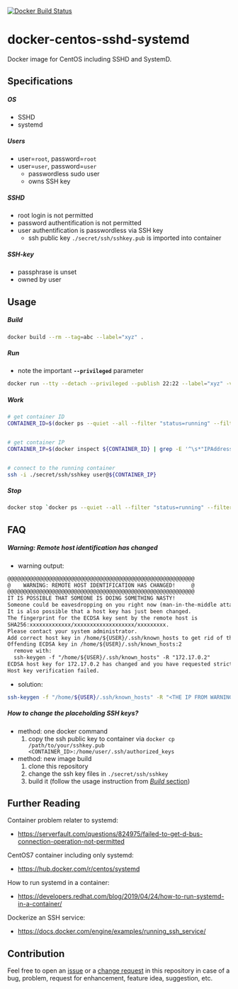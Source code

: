 [![Docker Build Status](https://img.shields.io/docker/cloud/build/europ/docker-centos-sshd-systemd.svg?label=Docker%20Build&logo=docker)](https://hub.docker.com/r/europ/docker-centos-sshd-systemd/builds)

# docker-centos-sshd-systemd

Docker image for CentOS including SSHD and SystemD.

## Specifications

##### OS

* SSHD
* systemd

##### Users

* user=`root`, password=`root`
* user=`user`, password=`user`
	* passwordless sudo user
	* owns SSH key

##### SSHD

* root login is not permitted
* password authentification is not permitted
* user authentification is passwordless via SSH key
	* ssh public key `./secret/ssh/sshkey.pub` is imported into container

##### SSH-key

* passphrase is unset
* owned by user

## Usage

##### Build

```sh
docker build --rm --tag=abc --label="xyz" .
```

##### Run

* note the important **`--privileged`** parameter

```sh
docker run --tty --detach --privileged --publish 22:22 --label="xyz" -v /sys/fs/cgroup:/sys/fs/cgroup:ro abc
```

##### Work

```sh
# get container ID
CONTAINER_ID=$(docker ps --quiet --all --filter "status=running" --filter "label=xyz")


# get container IP
CONTAINER_IP=$(docker inspect ${CONTAINER_ID} | grep -E '^\s*"IPAddress": ".*$' | grep -ohE "[0-9]+\.[0-9]+\.[0-9]+\.[0-9]+" | head -1)


# connect to the running container
ssh -i ./secret/ssh/sshkey user@${CONTAINER_IP}
```

##### Stop

```sh
docker stop `docker ps --quiet --all --filter "status=running" --filter "label=xyz"`
```

## FAQ

##### Warning: Remote host identification has changed

* warning output:

```txt
@@@@@@@@@@@@@@@@@@@@@@@@@@@@@@@@@@@@@@@@@@@@@@@@@@@@@@@@@@@
@    WARNING: REMOTE HOST IDENTIFICATION HAS CHANGED!     @
@@@@@@@@@@@@@@@@@@@@@@@@@@@@@@@@@@@@@@@@@@@@@@@@@@@@@@@@@@@
IT IS POSSIBLE THAT SOMEONE IS DOING SOMETHING NASTY!
Someone could be eavesdropping on you right now (man-in-the-middle attack)!
It is also possible that a host key has just been changed.
The fingerprint for the ECDSA key sent by the remote host is
SHA256:xxxxxxxxxxxxx/xxxxxxxxxxxxxxxxxxx/xxxxxxxxx.
Please contact your system administrator.
Add correct host key in /home/${USER}/.ssh/known_hosts to get rid of this message.
Offending ECDSA key in /home/${USER}/.ssh/known_hosts:2
  remove with:
  ssh-keygen -f "/home/${USER}/.ssh/known_hosts" -R "172.17.0.2"
ECDSA host key for 172.17.0.2 has changed and you have requested strict checking.
Host key verification failed.
```

* solution:

```sh
ssh-keygen -f "/home/${USER}/.ssh/known_hosts" -R "<THE IP FROM WARNING OUTPUT>"
```

##### How to change the placeholding SSH keys?

* method: one docker command
	1. copy the ssh public key to container via `docker cp /path/to/your/sshkey.pub <CONTAINER_ID>:/home/user/.ssh/authorized_keys`
* method: new image build
	1. clone this repository
	1. change the ssh key files in `./secret/ssh/sshkey`
	1. build it (follow the usage instruction from [*Build* section](#build))

## Further Reading

Container problem relater to systemd:

* https://serverfault.com/questions/824975/failed-to-get-d-bus-connection-operation-not-permitted

CentOS7 container including only systemd:

* https://hub.docker.com/r/centos/systemd

How to run systemd in a container:

* https://developers.redhat.com/blog/2019/04/24/how-to-run-systemd-in-a-container/

Dockerize an SSH service:

* https://docs.docker.com/engine/examples/running_ssh_service/

## Contribution

Feel free to open an [issue](https://github.com/europ/docker-centos-sshd-systemd/issues) or a [change request](https://github.com/europ/docker-centos-sshd-systemd/pulls) in this repository in case of a bug, problem, request for enhancement, feature idea, suggestion, etc.

